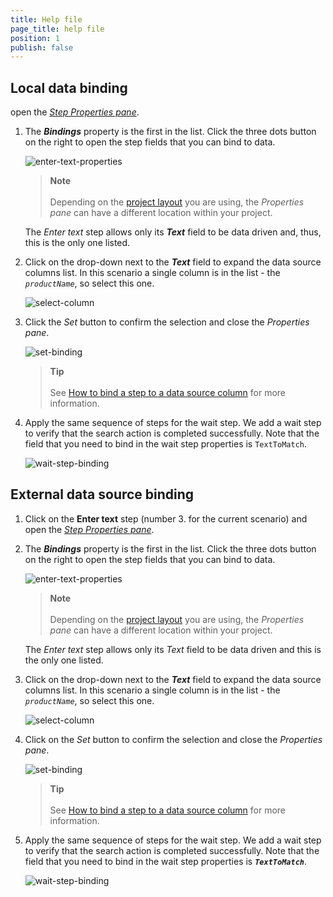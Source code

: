 ```yaml
---
title: Help file
page_title: help file
position: 1
publish: false
---
```



## Local data binding
open the <a href="/features/test-maintenance/test-step-properties" target="_blank">_Step Properties pane_</a>. 

1. The ___Bindings___ property is the first in the list. Click the three dots button on the right to open the step fields that you can bind to data.

    ![enter-text-properties](/img/automated-tests/data-drive-test/local-data-driven-test/enter-text-properties.png)

    > __Note__
    ><br>
    ><br>
    > Depending on the <a href="/automated-tests/customize-project/custom-layout" target="_blank">project layout</a> you are using, the _Properties pane_ can have a different location within your project.

    The _Enter text_ step allows only its ___Text___ field to be data driven and, thus, this is the only one listed.

1. Click on the drop-down next to the  ___Text___ field to expand the data source columns list. In this scenario a single column is in the list - the _`productName`_, so select this one.

    ![select-column](/img/automated-tests/data-drive-test/local-data-driven-test/select-column.png)

1. Click the _Set_ button to confirm the selection and close the _Properties pane_.

    ![set-binding](/img/automated-tests/data-drive-test/local-data-driven-test/set-binding.png)

    > __Tip__
    ><br>
    ><br>
    > See <a href="/features/data-driven-testing/attach-columns-input-values" target="_blank">How to bind a step to a data source column</a> for more information.

1. Apply the same sequence of steps for the wait step. We add a wait step to verify that the search action is completed successfully. Note that the field that you need to bind in the wait step properties is `TextToMatch`.

    ![wait-step-binding](/img/automated-tests/data-drive-test/local-data-driven-test/wait-step-binding.png)


## External data source binding

1. Click on the __Enter text__ step (number 3. for the current scenario) and open the <a href="/features/test-maintenance/test-step-properties" target="_blank">_Step Properties pane_</a>.

1. The ___Bindings___ property is the first in the list. Click the three dots button on the right to open the step fields that you can bind to data.

    ![enter-text-properties](/img/automated-tests/data-drive-test/local-data-driven-test/enter-text-properties.png)

    > __Note__
    ><br>
    ><br>
    > Depending on the <a href="/automated-tests/customize-project/custom-layout" target="_blank">project layout</a> you are using, the _Properties pane_ can have a different location within your project.

    The _Enter text_ step allows only its _Text_ field to be data driven and this is the only one listed.

1. Click on the drop-down next to the  ___Text___ field to expand the data source columns list. In this scenario a single column is in the list - the _`productName`_, so select this one.

    ![select-column](/img/automated-tests/data-drive-test/local-data-driven-test/select-column.png)

1. Click on the _Set_ button to confirm the selection and close the _Properties pane_.

    ![set-binding](/img/automated-tests/data-drive-test/local-data-driven-test/set-binding.png)

    > __Tip__
    ><br>
    ><br>
    > See <a href="/features/data-driven-testing/attach-columns-input-values" target="_blank">How to bind a step to a data source column</a> for more information.

1. Apply the same sequence of steps for the wait step. We add a wait step to verify that the search action is completed successfully. Note that the field that you need to bind in the wait step properties is ___`TextToMatch`___.

    ![wait-step-binding](/img/automated-tests/data-drive-test/local-data-driven-test/wait-step-binding.png)